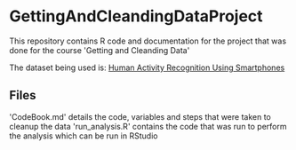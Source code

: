 # GettingAndCleandingDataProject

This repository contains R code and documentation for the project that was done for the course 'Getting and Cleanding Data'

The dataset being used is: [Human Activity Recognition Using Smartphones](http://archive.ics.uci.edu/ml/datasets/Human+Activity+Recognition+Using+Smartphones)

## Files

'CodeBook.md' details the code, variables and steps that were taken to cleanup the data
'run_analysis.R' contains the code that was run to perform the analysis which can be run in RStudio
